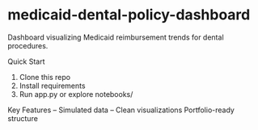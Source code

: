 # medicaid-dental-policy-dashboard

Dashboard visualizing Medicaid reimbursement trends for dental procedures.

Quick Start
1. Clone this repo
2. Install requirements
3. Run app.py or explore notebooks/

Key Features
– Simulated data
– Clean visualizations
Portfolio-ready structure
